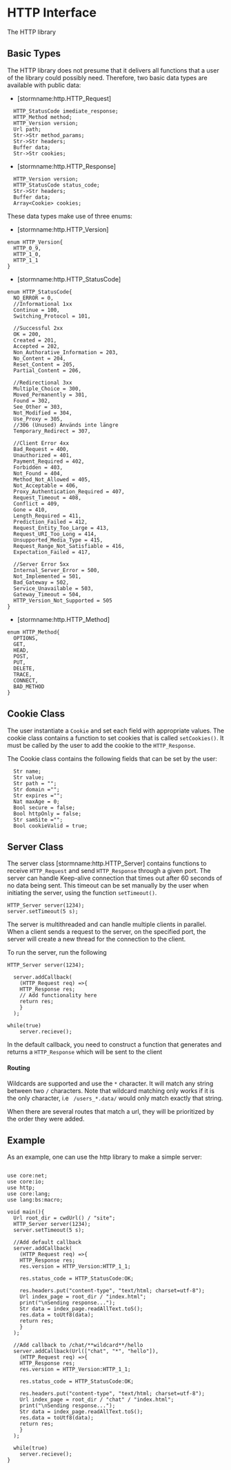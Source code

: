 HTTP Interface
==================

The HTTP library 

Basic Types
-------------

The HTTP library does not presume that it delivers all functions that a user of the library could possibly need.
Therefore, two basic data types are available with public data:

- [stormname:http.HTTP_Request] 
```bs
  HTTP_StatusCode imediate_response;
  HTTP_Method method;
  HTTP_Version version;
  Url path;
  Str->Str method_params;
  Str->Str headers;
  Buffer data;
  Str->Str cookies;
```
- [stormname:http.HTTP_Response]
```bs
  HTTP_Version version;
  HTTP_StatusCode status_code;
  Str->Str headers;
  Buffer data;
  Array<Cookie> cookies;
```
These data types make use of three enums:
- [stormname:http.HTTP_Version]
```bs
enum HTTP_Version{
  HTTP_0_9,
  HTTP_1_0,
  HTTP_1_1
}
```
- [stormname:http.HTTP_StatusCode]
```bs
enum HTTP_StatusCode{
  NO_ERROR = 0,
  //Informational 1xx
  Continue = 100,
  Switching_Protocol = 101,
  
  //Successful 2xx
  OK = 200,
  Created = 201,
  Accepted = 202,
  Non_Authorative_Information = 203,
  No_Content = 204,
  Reset_Content = 205,
  Partial_Content = 206,
  
  //Redirectional 3xx
  Multiple_Choice = 300,
  Moved_Permanently = 301,
  Found = 302,
  See_Other = 303,
  Not_Modified = 304,
  Use_Proxy = 305,
  //306 (Unused) Används inte längre
  Temporary_Redirect = 307,
  
  //Client Error 4xx
  Bad_Request = 400,
  Unauthorized = 401,
  Payment_Required = 402,
  Forbidden = 403,
  Not_Found = 404,
  Method_Not_Allowed = 405,
  Not_Acceptable = 406,
  Proxy_Authentication_Required = 407,
  Request_Timeout = 408,
  Conflict = 409,
  Gone = 410,
  Length_Required = 411,
  Prediction_Failed = 412,
  Request_Entity_Too_Large = 413,
  Request_URI_Too_Long = 414,
  Unsupported_Media_Type = 415,
  Request_Range_Not_Satisfiable = 416,
  Expectation_Failed = 417,
  
  //Server Error 5xx
  Internal_Server_Error = 500,
  Not_Implemented = 501,
  Bad_Gateway = 502,
  Service_Unavailable = 503,
  Gateway_Timeout = 504,
  HTTP_Version_Not_Supported = 505
}
```
- [stormname:http.HTTP_Method]
```bs
enum HTTP_Method{
  OPTIONS,
  GET,
  HEAD,
  POST,
  PUT,
  DELETE,
  TRACE,
  CONNECT,
  BAD_METHOD
}
```


Cookie Class
-------------
The user instantiate a `Cookie` and set each field with appropriate values. The cookie class contains a function to set cookies that is called `setCookies()`. It must be called by the user to add the cookie to the `HTTP_Response`.

The Cookie class contains the following fields that can be set by the user:
```bs
  Str name;
  Str value;
  Str path = ""; 
  Str domain ="";
  Str expires ="";
  Nat maxAge = 0;
  Bool secure = false;
  Bool httpOnly = false;
  Str samSite ="";
  Bool cookieValid = true;
```

Server Class
-------------

The server class [stormname:http.HTTP_Server] contains functions to receive `HTTP_Request`
and send `HTTP_Response` through a given port. The server can handle Keep-alive connection that times out after 60 seconds of no data being sent. This timeout can be set manually by the user when initiating the server, using the function `setTimeout()`.
```bs
HTTP_Server server(1234);
server.setTimeout(5 s);
```
The server is multithreaded and can handle multiple clients in parallel. When a client sends a request to the server, on the specified port, the server will create a new thread for the connection to the client.

To run the server, run the following

```bs
HTTP_Server server(1234);

  server.addCallback(
    (HTTP_Request req) =>{
    HTTP_Response res;
    // Add functionality here
    return res;
    }
  );

while(true)
    server.recieve();
```

In the default callback, you need to construct a function that generates and returns a `HTTP_Response` which will be sent to the client

#### Routing

Wildcards are supported and use the `*` character. It will match any string between two `/` characters. Note that wildcard matching only works if it is the only character, i.e ``` /users_*.data/``` would only match exactly that string.

When there are several routes that match a url, they will be prioritized by the order they were added.
 

Example
-------

As an example, one can use the http library to make a simple server:

```bs

use core:net;
use core:io;
use http;
use core:lang;
use lang:bs:macro;

void main(){
  Url root_dir = cwdUrl() / "site";
  HTTP_Server server(1234);
  server.setTimeout(5 s);
  
  //Add default callback
  server.addCallback(
    (HTTP_Request req) =>{
    HTTP_Response res;
    res.version = HTTP_Version:HTTP_1_1;

    res.status_code = HTTP_StatusCode:OK;

    res.headers.put("content-type", "text/html; charset=utf-8");
    Url index_page = root_dir / "index.html";
    print("\nSending response...");
    Str data = index_page.readAllText.toS();
    res.data = toUtf8(data);
    return res;
    }
  );

  //Add callback to /chat/**wildcard**/hello
  server.addCallback(Url(["chat", "*", "hello"]),
    (HTTP_Request req) =>{
    HTTP_Response res;
    res.version = HTTP_Version:HTTP_1_1;

    res.status_code = HTTP_StatusCode:OK;

    res.headers.put("content-type", "text/html; charset=utf-8");
    Url index_page = root_dir / "chat" / "index.html";
    print("\nSending response...");
    Str data = index_page.readAllText.toS();
    res.data = toUtf8(data);
    return res;
    }
  );
  
  while(true)
    server.recieve();
}

```
